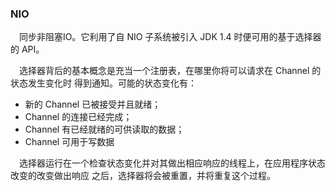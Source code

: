 ### NIO
&ensp;&ensp;同步非阻塞IO。它利用了自 NIO 子系统被引入 JDK 1.4 时便可用的基于选择器的 API。

&ensp;&ensp;选择器背后的基本概念是充当一个注册表，在哪里你将可以请求在 Channel 的状态发生变化时
得到通知。可能的状态变化有：

* 新的 Channel 已被接受并且就绪；
* Channel 的连接已经完成；
* Channel 有已经就绪的可供读取的数据；
* Channel 可用于写数据

&ensp;&ensp;选择器运行在一个检查状态变化并对其做出相应响应的线程上，在应用程序状态改变的改变做出响应
之后，选择器将会被重置，并将重复这个过程。